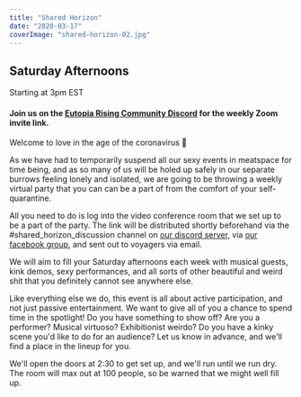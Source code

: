 ```yaml
---
title: "Shared Horizon"
date: "2020-03-17"
coverImage: "shared-horizon-02.jpg"
---
```


## Saturday Afternoons  
Starting at 3pm EST

#### Join us on the [Eutopia Rising Community Discord](https://discord.gg/EQu32kX) for the weekly Zoom invite link.

Welcome to love in the age of the coronavirus 💖  
  
As we have had to temporarily suspend all our sexy events in meatspace for time being, and as so many of us will be holed up safely in our separate burrows feeling lonely and isolated, we are going to be throwing a weekly virtual party that you can can be a part of from the comfort of your self-quarantine.  
  
All you need to do is log into the video conference room that we set up to be a part of the party. The link will be distributed shortly beforehand via the #shared\_horizon\_discussion channel on [our discord server](https://discord.gg/EQu32kX), via [our facebook group](https://www.facebook.com/groups/EutopiaRising/), and sent out to voyagers via email.  
  
We will aim to fill your Saturday afternoons each week with musical guests, kink demos, sexy performances, and all sorts of other beautiful and weird shit that you definitely cannot see anywhere else.  
  
Like everything else we do, this event is all about active participation, and not just passive entertainment. We want to give all of you a chance to spend time in the spotlight! Do you have something to show off? Are you a performer? Musical virtuoso? Exhibitionist weirdo? Do you have a kinky scene you'd like to do for an audience? Let us know in advance, and we'll find a place in the lineup for you.

We'll open the doors at 2:30 to get set up, and we'll run until we run dry. The room will max out at 100 people, so be warned that we might well fill up.

